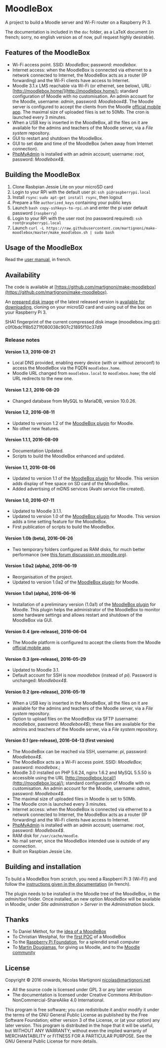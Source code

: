 # MoodleBox

A project to build a Moodle server and Wi-Fi router on a Raspberry Pi 3.

The documentation is included in the `doc` folder, as a LaTeX document (in french; sorry, no english version as of now, pull request highly desirable).

## Features of the MoodleBox

* Wi-Fi access point. SSID: _MoodleBox_; password: _moodlebox_.
* Internet access: when the MoodleBox is connected via ethernet to a network connected to Internet, the MoodleBox acts as a router (IP forwarding) and the Wi-Fi clients have access to Internet.
* Moodle 3.1.x LMS reachable via Wi-Fi (or ethernet, see below), URL: [http://moodlebox.home/](http://moodlebox.home/); standard configuration of Moodle with no customisation. An admin account for the Moodle, username: _admin_, password: _Moodlebox4$_. The Moodle server is configured to accept the clients from the Moodle [official mobile app](https://download.moodle.org/mobile/). The maximal size of uploaded files is set to 50Mb. The cron is launched every 3 minutes.
* When a USB key is inserted in the MoodleBox, all the files on it are available for the admins and teachers of the Moodle server, via a _File system_ repository.
* GUI to restart and shutdown the MoodleBox.
* GUI to set date and time of the MoodleBox (when away from Internet connection).
* [PhpMyAdmin](http://moodlebox.home/phpmyadmin) is installed with an admin account; username: _root_, password: _Moodlebox4$_.

## Building the MoodleBox

1. Clone Rasbpian Jessie Lite on your microSD card
1. Login to your RPi with the default user pi: `ssh pi@raspberrypi.local`
1. Install `rsync`: `sudo apt-get install rsync`, then logout
1. Prepare a file `authorized_keys` containing your public keys
1. Launch `bash copy-sshkeys-to-rpi.sh` and enter the pi user default password (`raspberry`)
1. Login to your RPi with the user root (no password required): `ssh root@raspberrypi.local`
1. Launch `curl -L https://raw.githubusercontent.com/martignoni/make-moodlebox/master/make_moodlebox.sh | sudo bash`

## Usage of the MoodleBox

Read the [user manual](https://moodle.org/mod/book/view.php?id=8265), in french.

## Availability

The code is available at [https://github.com/martignoni/make-moodlebox](https://github.com/martignoni/make-moodlebox).

An [prepared disk image](https://moodle.org/mod/url/view.php?id=8269) of the latest released version is [available for downloading](https://moodle.org/mod/url/view.php?id=8269), cloning on your microSD card and using out of the box on your Raspberry Pi 3.

SHA1 fingerprint of the current compressed disk image (moodlebox.img.gz): c0f0bdc1f8b5271f080038c907c21895f10c37d9

### Release notes

#### Version 1.3, 2016-08-21

* Local DNS provided, enabling every device (with or without zeroconf) to access the MoodleBox via the FQDN `moodlebox.home`.
* Moodle URL changed from `moodlebox.local` to `moodlebox.home`; the old URL redirects to the new one.

#### Version 1.2.1, 2016-08-20

* Changed database from MySQL to MariaDB, version 10.0.26.

#### Version 1.2, 2016-08-11

* Updated to version 1.2 of the [MoodleBox plugin](https://github.com/martignoni/moodlebox-plugin) for Moodle.
* No other new features.

#### Version 1.1.1, 2016-08-09

* Documentation Updated.
* Scripts to build the MoodleBox enhanced and updated.

#### Version 1.1, 2016-08-06

* Updated to version 1.1 of the [MoodleBox plugin](https://github.com/martignoni/moodlebox-plugin) for Moodle. This version adds display of free space on SD card of the MoodleBox.
* Added advertising of mDNS services (Avahi service file created).

#### Version 1.0, 2016-07-11

* Updated to Moodle 3.1.1.
* Updated to version 1.0 of the [MoodleBox plugin](https://github.com/martignoni/moodlebox-plugin) for Moodle. This version adds a time setting feature for the MoodleBox.
* First publication of scripts to build the MoodleBox.

#### Version 1.0b (beta), 2016-06-26

* Two temporary folders configured as RAM disks, for much better performance (see [this forum discussion on moodle.org](https://moodle.org/mod/forum/discuss.php?d=335066#p1350156)).

#### Version 1.0a2 (alpha), 2016-06-19

* Reorganisation of the project.
* Updated to version 1.0a2 of the [MoodleBox plugin](https://github.com/martignoni/moodlebox-plugin) for Moodle.

#### Version 1.0a1 (alpha), 2016-06-16

* Installation of a preliminary version (1.0a1) of the [MoodleBox plugin](https://github.com/martignoni/moodlebox-plugin) for Moodle. This plugin helps the administrator of the MoodleBox to monitor some hardware settings and allows restart and shutdown of the MoodleBox via GUI.

#### Version 0.4 (pre-release), 2016-06-04

* The Moodle platform is configured to accept the clients from the Moodle [official mobile app](https://download.moodle.org/mobile/).

#### Version 0.3 (pre-release), 2016-05-29

* Updated to Moodle 3.1.
* Default account for SSH is now _moodlebox_ (instead of _pi_). Password is unchanged: _Moodlebox4$_.

#### Version 0.2 (pre-release), 2016-05-19

* When a USB key is inserted in the MoodleBox, all the files on it are available for the admins and teachers of the Moodle server, via a _File system_ repository.
* Option to upload files on the MoodleBox via SFTP (username: _moodlebox_, password: _Moodlebox4$_); these files are available for the admins and teachers of the Moodle server, via a _File system_ repository.

#### Version 0.1 (pre-release), 2016-04-13 (first version)

* The MoodleBox can be reached via SSH, username: _pi_, password: _Moodlebox4$_.
* The MoodleBox acts as a Wi-Fi access point. SSID: _MoodleBox_; password: _moodlebox_.;
* Moodle 3.0 installed on PHP 5.6.24, nginx 1.6.2 and MySQL 5.5.50 is accessible using the URL [http://moodlebox.local/](http://moodlebox.local/); standard configuration of Moodle with no customisation. An admin account for the Moodle, username: _admin_, password: _Moodlebox4$_.
* The maximal size of uploaded files in Moodle is set to 50Mb.
* The Moodle cron is launched every 3 minutes.
* Internet access: when the MoodleBox is connected via ethernet to a network connected to Internet, the MoodleBox acts as a router (IP forwarding) and the Wi-Fi clients have access to Internet.
* [PhpMyAdmin](http://moodlebox.local/phpmyadmin) is installed with an admin account; username: _root_, password: _Moodlebox4$_.
* RAM disk for `/var/cache/moodle`.
* No mail server, since the MoodleBox intended use is outside of any connection.
* Built on Raspbian Jessie Lite.

## Building and installation

To build a MoodleBox from scratch, you need a Raspberri Pi 3 (Wi-Fi!) and follow the [instructions given in the documentation](https://github.com/martignoni/make-moodlebox/blob/master/doc/Moodlebox.pdf) (in french).

The plugin needs to be installed in the Moodle tree of the MoodleBox, in the _admin/tool_ folder. Once installed, an new option _MoodleBox_ will be available in Moodle, under _Site administration > Server_ in the _Administration_ block.

## Thanks

* To Daniel Méthot, for the [idea of a MoodleBox](https://moodle.org/mod/forum/discuss.php?d=278493)
* To Christian Westphal, for the [first POC](https://moodle.org/mod/forum/discuss.php?d=331170) of a MoodleBox
* To the [Raspberry Pi Foundation](https://www.raspberrypi.org/), for a splendid small computer
* To [Martin Dougiamas](https://en.wikipedia.org/wiki/Martin_Dougiamas), for giving us Moodle, and to the [Moodle community](https://moodle.org/)

## License

Copyright © 2016 onwards, Nicolas Martignoni <nicolas@martignoni.net>

* All the source code is licensed under GPL 3 or any later version
* The documentation is licensed under Creative Commons Attribution-NonCommercial-ShareAlike 4.0 International.

This program is free software; you can redistribute it and/or modify it under the terms of the GNU General Public License as published by the Free Software Foundation; either version 3 of the License, or (at your option) any later version. This program is distributed in the hope that it will be useful, but WITHOUT ANY WARRANTY; without even the implied warranty of MERCHANTABILITY or FITNESS FOR A PARTICULAR PURPOSE. See the GNU General Public License for more details.


